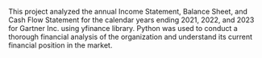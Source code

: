 This project analyzed the annual Income Statement, Balance Sheet, and Cash Flow Statement for the calendar years ending 2021, 2022, and 2023 for Gartner Inc. using yfinance library. Python was used to conduct a thorough financial analysis of the organization and understand its current financial position in the market.
